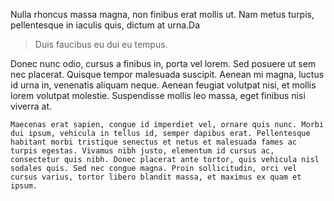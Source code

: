Nulla rhoncus massa magna, non finibus erat mollis ut. Nam metus turpis, pellentesque in iaculis quis, dictum at urna.Da

> Duis faucibus eu dui eu tempus.

Donec nunc odio, cursus a finibus in, porta vel lorem. Sed posuere ut sem nec placerat. Quisque tempor malesuada suscipit. Aenean mi magna, luctus id urna in, venenatis aliquam neque. Aenean feugiat volutpat nisi, et mollis lorem volutpat molestie. Suspendisse mollis leo massa, eget finibus nisi viverra at.
	
	Maecenas erat sapien, congue id imperdiet vel, ornare quis nunc. Morbi dui ipsum, vehicula in tellus id, semper dapibus erat. Pellentesque habitant morbi tristique senectus et netus et malesuada fames ac turpis egestas. Vivamus nibh justo, elementum id cursus ac, consectetur quis nibh. Donec placerat ante tortor, quis vehicula nisl sodales quis. Sed nec congue magna. Proin sollicitudin, orci vel cursus varius, tortor libero blandit massa, et maximus ex quam et ipsum.